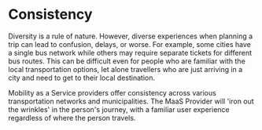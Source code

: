 # Consistency

Diversity is a rule of nature. However, diverse experiences when planning a trip can lead to confusion, delays, or worse. For example, some cities have a single bus network while others may require separate tickets for different bus routes. This can be difficult even for people who are familiar with the local transportation options, let alone travellers who are just arriving in a city and need to get to their local destination.

Mobility as a Service providers offer consistency across various transportation networks and municipalities. The MaaS Provider will 'iron out the wrinkles' in the person's journey, with a familiar user experience regardless of where the person travels.

